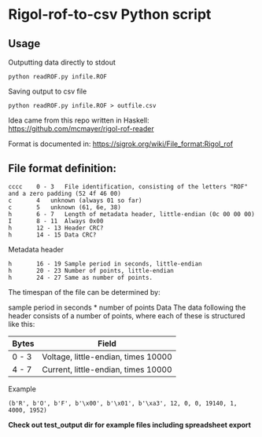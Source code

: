 # Rigol-rof-to-csv Python script
## Usage

Outputting data directly to stdout
```
python readROF.py infile.ROF
```

Saving output to csv file
```
python readROF.py infile.ROF > outfile.csv
```

Idea came from this repo written in Haskell:
https://github.com/mcmayer/rigol-rof-reader

Format is documented in:
https://sigrok.org/wiki/File_format:Rigol_rof

## File format definition:
```
cccc    0 - 3	File identification, consisting of the letters "ROF" and a zero padding (52 4f 46 00)
c       4	unknown (always 01 so far)
c       5	unknown (61, 6e, 38)
h       6 - 7	Length of metadata header, little-endian (0c 00 00 00)
I       8 - 11	Always 0x00
h       12 - 13	Header CRC?
h       14 - 15	Data CRC?
```
Metadata header
```
h       16 - 19	Sample period in seconds, little-endian
h       20 - 23	Number of points, little-endian
h       24 - 27	Same as number of points.
```
The timespan of the file can be determined by:

sample period in seconds * number of points
Data
The data following the header consists of a number of points, where each of these is structured like this:

Bytes | Field
------|------
0 - 3 | Voltage, little-endian, times 10000
4 - 7 | Current, little-endian, times 10000

Example
```
(b'R', b'O', b'F', b'\x00', b'\x01', b'\xa3', 12, 0, 0, 19140, 1, 4000, 1952)
```
**Check out test_output dir for example files including spreadsheet export**

